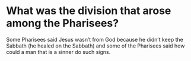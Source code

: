 # What was the division that arose among the Pharisees?

Some Pharisees said Jesus wasn’t from God because he didn’t keep the Sabbath (he healed on the Sabbath) and some of the Pharisees said how could a man that is a sinner do such signs.
